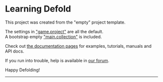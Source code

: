 # Learning Defold

This project was created from the "empty" project template.

The settings in ["game.project"](defold://open?path=/game.project) are all the default.  
A bootstrap empty ["main.collection"](defold://open?path=/main/main.collection) is included.  

Check out [the documentation pages](https://defold.com/learn) for examples, tutorials, manuals and API docs.  

If you run into trouble, help is available in [our forum](https://forum.defold.com).

Happy Defolding!

---